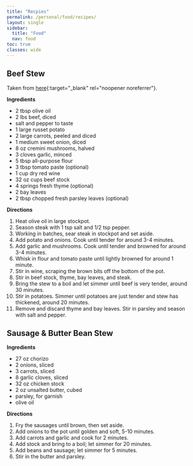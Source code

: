 ```yaml
---
title: "Recpies"
permalink: /personal/food/recipes/
layout: single
sidebar:
  title: "Food"
  nav: food
toc: true
classes: wide
---
```


## Beef Stew
Taken from [here](https://damndelicious.net/2020/02/29/best-ever-beef-stew/){:target="_blank" rel="noopener noreferrer"}.

**Ingredients**
- 2 tbsp olive oil
- 2 lbs beef, diced
- salt and pepper to taste
- 1 large russet potato
- 2 large carrots, peeled and diced
- 1 medium sweet onion, diced
- 8 oz cremini mushrooms, halved
- 3 cloves garlic, minced
- 5 tbsp all-purpose flour
- 3 tbsp tomato paste (optional)
- 1 cup dry red wine
- 32 oz cups beef stock
- 4 springs fresh thyme (optional)
- 2 bay leaves
- 2 tbsp chopped fresh parsley leaves (optional)

**Directions**
1. Heat olive oil in large stockpot.
2. Season steak with 1 tsp salt and 1/2 tsp pepper.
3. Working in batches, sear steak in stockpot and set aside.
4. Add potato and onions. Cook until tender for around 3-4 minutes.
5. Add garlic and mushrooms. Cook until tender and browned for around 3-4 minutes.
6. Whisk in flour and tomato paste until lightly browned for around 1 minute.
7. Stir in wine, scraping the brown bits off the bottom of the pot.
8. Stir in beef stock, thyme, bay leaves, and steak.
9. Bring the stew to a boil and let simmer until beef is very tender, around 30 minutes.
10. Stir in potatoes. Simmer until potatoes are just tender and stew has thickened, around 20 minutes.
11. Remove and discard thyme and bay leaves. Stir in parsley and season with salt and pepper.

## Sausage & Butter Bean Stew

**Ingredients**
- 27 oz chorizo
- 2 onions, sliced
- 3 carrots, sliced
- 8 garlic cloves, sliced
- 32 oz chicken stock
- 2 oz unsalted butter, cubed
- parsley, for garnish
- olive oil

**Directions**
1. Fry the sausages until brown, then set aside.
2. Add onions to the pot until golden and soft, 5-10 minutes.
3. Add carrots and garlic and cook for 2 minutes.
4. Add stock and bring to a boil; let simmer for 20 minutes.
5. Add beans and sausage; let simmer for 5 minutes.
6. Stir in the butter and parsley.
